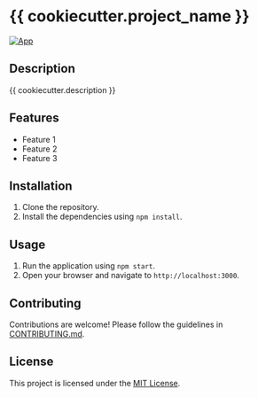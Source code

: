 # {{ cookiecutter.project_name }}

[![App](https://img.shields.io/badge/port-service-orange)](App)

## Description
{{ cookiecutter.description }}

## Features
- Feature 1
- Feature 2
- Feature 3

## Installation
1. Clone the repository.
2. Install the dependencies using `npm install`.

## Usage
1. Run the application using `npm start`.
2. Open your browser and navigate to `http://localhost:3000`.

## Contributing
Contributions are welcome! Please follow the guidelines in [CONTRIBUTING.md](./CONTRIBUTING.md).

## License
This project is licensed under the [MIT License](./LICENSE).